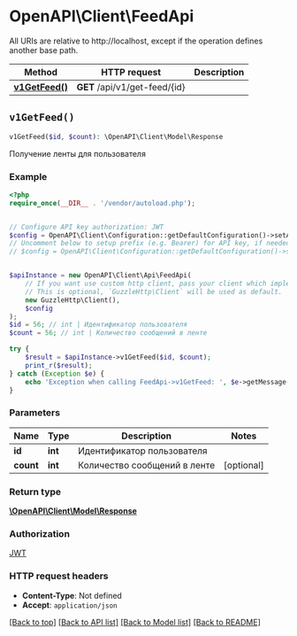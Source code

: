 # OpenAPI\Client\FeedApi

All URIs are relative to http://localhost, except if the operation defines another base path.

| Method | HTTP request | Description |
| ------------- | ------------- | ------------- |
| [**v1GetFeed()**](FeedApi.md#v1GetFeed) | **GET** /api/v1/get-feed/{id} |  |


## `v1GetFeed()`

```php
v1GetFeed($id, $count): \OpenAPI\Client\Model\Response
```



Получение ленты для пользователя

### Example

```php
<?php
require_once(__DIR__ . '/vendor/autoload.php');


// Configure API key authorization: JWT
$config = OpenAPI\Client\Configuration::getDefaultConfiguration()->setApiKey('Authorization', 'YOUR_API_KEY');
// Uncomment below to setup prefix (e.g. Bearer) for API key, if needed
// $config = OpenAPI\Client\Configuration::getDefaultConfiguration()->setApiKeyPrefix('Authorization', 'Bearer');


$apiInstance = new OpenAPI\Client\Api\FeedApi(
    // If you want use custom http client, pass your client which implements `GuzzleHttp\ClientInterface`.
    // This is optional, `GuzzleHttp\Client` will be used as default.
    new GuzzleHttp\Client(),
    $config
);
$id = 56; // int | Идентификатор пользователя
$count = 56; // int | Количество сообщений в ленте

try {
    $result = $apiInstance->v1GetFeed($id, $count);
    print_r($result);
} catch (Exception $e) {
    echo 'Exception when calling FeedApi->v1GetFeed: ', $e->getMessage(), PHP_EOL;
}
```

### Parameters

| Name | Type | Description  | Notes |
| ------------- | ------------- | ------------- | ------------- |
| **id** | **int**| Идентификатор пользователя | |
| **count** | **int**| Количество сообщений в ленте | [optional] |

### Return type

[**\OpenAPI\Client\Model\Response**](../Model/Response.md)

### Authorization

[JWT](../../README.md#JWT)

### HTTP request headers

- **Content-Type**: Not defined
- **Accept**: `application/json`

[[Back to top]](#) [[Back to API list]](../../README.md#endpoints)
[[Back to Model list]](../../README.md#models)
[[Back to README]](../../README.md)
